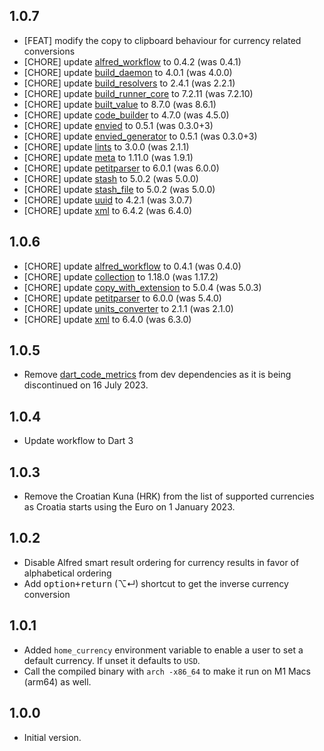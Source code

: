 ## 1.0.7

- [FEAT] modify the copy to clipboard behaviour for currency related conversions
- [CHORE] update [alfred_workflow](https://pub.dev/packages/alfred_workflow) to 0.4.2 (was 0.4.1)
- [CHORE] update [build_daemon](https://pub.dev/packages/build_daemon) to 4.0.1 (was 4.0.0)
- [CHORE] update [build_resolvers](https://pub.dev/packages/build_resolvers) to 2.4.1 (was 2.2.1)
- [CHORE] update [build_runner_core](https://pub.dev/packages/build_runner_core) to 7.2.11 (was 7.2.10)
- [CHORE] update [built_value](https://pub.dev/packages/built_value) to 8.7.0 (was 8.6.1)
- [CHORE] update [code_builder](https://pub.dev/packages/code_builder) to 4.7.0 (was 4.5.0)
- [CHORE] update [envied](https://pub.dev/packages/envied) to 0.5.1 (was 0.3.0+3)
- [CHORE] update [envied_generator](https://pub.dev/packages/envied_generator) to 0.5.1 (was 0.3.0+3)
- [CHORE] update [lints](https://pub.dev/packages/lints) to 3.0.0 (was 2.1.1)
- [CHORE] update [meta](https://pub.dev/packages/meta) to 1.11.0 (was 1.9.1)
- [CHORE] update [petitparser](https://pub.dev/packages/petitparser) to 6.0.1 (was 6.0.0)
- [CHORE] update [stash](https://pub.dev/packages/stash) to 5.0.2 (was 5.0.0)
- [CHORE] update [stash_file](https://pub.dev/packages/stash_file) to 5.0.2 (was 5.0.0)
- [CHORE] update [uuid](https://pub.dev/packages/uuid) to 4.2.1 (was 3.0.7)
- [CHORE] update [xml](https://pub.dev/packages/xml) to 6.4.2 (was 6.4.0)

## 1.0.6

- [CHORE] update [alfred_workflow](https://pub.dev/packages/alfred_workflow) to 0.4.1 (was 0.4.0)
- [CHORE] update [collection](https://pub.dev/packages/collection) to 1.18.0 (was 1.17.2)
- [CHORE] update [copy_with_extension](https://pub.dev/packages/copy_with_extension) to 5.0.4 (was 5.0.3)
- [CHORE] update [petitparser](https://pub.dev/packages/petitparser) to 6.0.0 (was 5.4.0)
- [CHORE] update [units_converter](https://pub.dev/packages/units_converter) to 2.1.1 (was 2.1.0)
- [CHORE] update [xml](https://pub.dev/packages/xml) to 6.4.0 (was 6.3.0)

## 1.0.5

- Remove [dart_code_metrics](https://pub.dev/packages/dart_code_metrics) from dev dependencies as it is being discontinued on 16 July 2023.

## 1.0.4

- Update workflow to Dart 3

## 1.0.3

- Remove the Croatian Kuna (HRK) from the list of supported currencies as Croatia starts using the Euro on 1 January 2023.

## 1.0.2

- Disable Alfred smart result ordering for currency results in favor of alphabetical ordering
- Add <kbd>option+return</kbd> (⌥↵) shortcut to get the inverse currency conversion

## 1.0.1

- Added `home_currency` environment variable to enable a user to set a default currency. If unset it defaults to `USD`.
- Call the compiled binary with `arch -x86_64` to make it run on M1 Macs (arm64) as well.

## 1.0.0

- Initial version.
